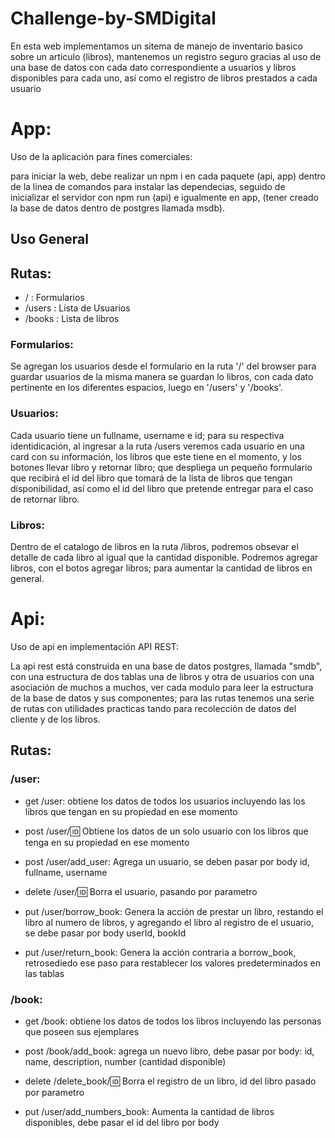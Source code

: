 # Challenge-by-SMDigital
En esta web implementamos un sitema de manejo de inventario basico sobre un articulo (libros), mantenemos un registro seguro gracias al uso de una base de datos con cada dato correspondiente a usuarios y libros disponibles para cada uno, así como el registro de libros prestados a cada usuario

# App:

Uso de la aplicación para fines comerciales:


para iniciar la web, debe realizar un npm i en cada paquete (api, app) dentro de la linea de comandos para instalar las dependecias, seguido de inicializar el servidor con npm run (api) e igualmente en app, (tener creado la base de datos dentro de postgres llamada msdb).

## Uso General

## Rutas:

* / : Formularios
* /users : Lista de Usuarios
* /books : Lista de libros


### Formularios:

Se agregan los usuarios desde el formulario en la ruta '/' del browser para guardar usuarios de la misma manera se guardan lo libros, con cada dato pertinente en los diferentes espacios, luego en '/users' y '/books'.

### Usuarios:

Cada usuario tiene un fullname, username e id; para su respectiva identidicación, al ingresar a la ruta /users veremos cada usuario en una card con su información, los libros que este tiene en el momento, y los botones llevar libro y retornar libro; que despliega un pequeño formulario que recibirá el id del libro que tomará de la lista de libros que tengan disponibilidad, así como el id del libro que pretende entregar para el caso de retornar libro.

### Libros: 

Dentro de el catalogo de libros en la ruta /libros, podremos obsevar el detalle de cada libro al igual que la cantidad disponible.
Podremos agregar libros, con el botos agregar libros; para aumentar la cantidad de libros en general.


# Api:

Uso de api en implementación API REST:

La api rest está construida en una base de datos postgres, llamada "smdb", con una estructura de dos tablas una de libros y otra de usuarios con una asociación de muchos a muchos, ver cada modulo para leer la estructura de la base de datos y sus componentes; para las rutas tenemos una serie de rutas con utilidades practicas tando para recolección de datos del cliente y de los libros.

## Rutas:

### /user:

* get /user: obtiene los datos de todos los usuarios incluyendo las los libros que tengan en su propiedad en ese momento

* post /user/:id: Obtiene los datos de un solo usuario con los libros que tenga en su propiedad en ese momento

* post /user/add_user: Agrega un usuario, se deben pasar por body id, fullname, username

* delete /user/:id: Borra el usuario, pasando por parametro

* put /user/borrow_book: Genera la acción de prestar un libro, restando el libro al numero de libros, y agregando el libro al registro de el usuario, se debe pasar por body userId, bookId

* put /user/return_book: Genera la acción contraria a borrow_book, retrosediedo ese paso para restablecer los valores predeterminados en las tablas

### /book:

* get /book: obtiene los datos de todos los libros incluyendo las personas que poseen sus ejemplares

* post /book/add_book: agrega un nuevo libro, debe pasar por body: id, name, description, number (cantidad disponible)

* delete /delete_book/:id: Borra el registro de un libro, id del libro pasado por parametro

* put /user/add_numbers_book: Aumenta la cantidad de libros disponibles, debe pasar el id del libro por body
